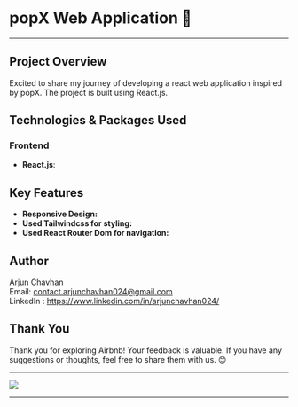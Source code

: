 # popX Web Application 🚀


---

## Project Overview

Excited to share my journey of developing a react web application inspired by popX. The project is built using React.js.

## Technologies & Packages Used


### Frontend

-   **React.js**: 


## Key Features

-   **Responsive Design:**
-   **Used Tailwindcss for styling:**
-   **Used React Router Dom for navigation:** 


## Author

Arjun Chavhan \
Email: contact.arjunchavhan024@gmail.com \
LinkedIn : https://www.linkedin.com/in/arjunchavhan024/

## Thank You

Thank you for exploring Airbnb! Your feedback is valuable. If you have any suggestions or thoughts, feel free to share them with us. 😊

---

<a href="https://github.com/arjunchavhan024">
  <img src="https://imgur.com/rilHVxA.png"/>
</a>

---

